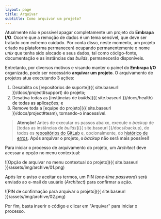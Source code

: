 ```yaml
---
layout: page
title: Arquivar
subtitle: Como arquivar um projeto?
---
```


Atualmente não é possível apagar completamente um projeto do **Embrapa I/O**. Ocorre que a remoção de dados é um tema sensível, que deve ser tratado com extremo cuidado. Por conta disso, neste momento, um projeto criado na plataforma permanecerá ocupando permanentemente o nome _unix_ que tenha sido alocado e seus dados, tal como código-fonte, documentação e as instâncias das _builds_, permanecerão disponíveis.

Entretanto, por diversos motivos e visando manter o painel do **Embrapa I/O** organizado, pode ser necessário **arquivar um projeto**. O arquivamento de projetos atua executando 3 ações:

1. Desabilita os [repositórios de suporte]({{ site.baseurl }}/docs/project#support) do projeto;
2. Desativa todas as [instâncias de _builds_]({{ site.baseurl }}/docs/health) de todas as aplicações; e
3. Remove toda a [equipe do projeto]({{ site.baseurl }}/docs/project#team), tornando-o inacessível.

> **Atenção!** Antes de executar os passos abaixo, execute o _backup_ de [todas as instâncias de _builds_]({{ site.baseurl }}/docs/backup), de todos os [repositórios do GitLab](https://git.embrapa.io) e, opcionalmente, do [histórico de erros](https://bug.embrapa.io). **Após arquivar o projeto, o _backup_ não será mais possível!**

Para iniciar o processo de arquivamento do projeto, um _Architect_ deve acessar a opção no menu contextual:

![Opção de arquivar no menu contextual do projeto]({{ site.baseurl }}/assets/img/archive/01.png)

Após ler o aviso e aceitar os termos, um PIN (_one-time password_) será enviado ao e-mail do usuário (_Architect_) para confirmar a ação.

![PIN de confirmação para arquivar o projeto]({{ site.baseurl }}/assets/img/archive/02.png)

Por fim, basta inserir o código e clicar em "Arquivar" para iniciar o processo.
